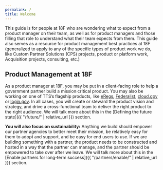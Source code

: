 ```yaml
---
permalink: /
title: Welcome
---
```

This guide is for people at 18F who are wondering what to expect from a product manager on their team, as well as for product managers and those filling that role to understand what their team expects from them. This guide also serves as a resource for product management best practices at 18F (generalized to apply to any of the specific types of product work we do, like Custom Partner Solutions (CPS) projects, product or platform work, Acquisition projects, consulting, etc.)

## Product Management at 18F

As a product manager at 18F, you may be put in a client-facing role to help a government partner build a mission critical product.  You may also be working on one of TTS’s flagship products, like <a href="https://eregs.github.io/" target="_blank">eRegs</a>, <a href="https://federalist.18f.gov" target="new">Federalist</a>, <a href="https://cloud.gov" target="new">cloud.gov</a> or <a href="https://login.gov/" target="_blank">login.gov</a>. In all cases, you will create or steward the product vision and strategy, and drive a cross-functional team to deliver the right product to the right audience. We will talk more about this in the [Defining the future state]({{ "/future/" | relative_url }}) section.

**You will also focus on sustainability:** Anything we build should empower our partner agencies to better meet their mission, be relatively easy for them to adopt and support, and be easy for end users to use. If we are building something with a partner, the product needs to be constructed and hosted in a way that the partner can manage, and the partner should be empowered to take over after we leave. We will talk more about this in the [Enable partners for long-term success]({{ "/partners/enable/" | relative_url }}) section.